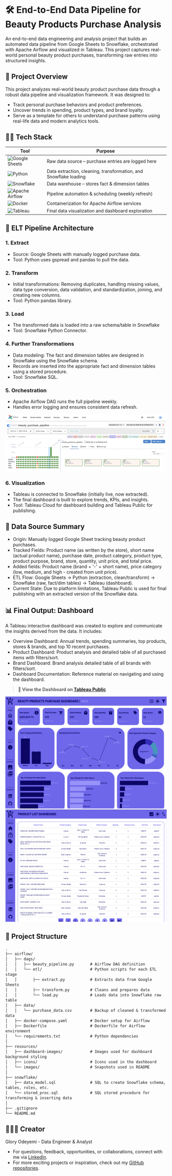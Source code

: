 # 🛠️  End-to-End Data Pipeline for Beauty Products Purchase Analysis
An end-to-end data engineering and analysis project that builds an automated data pipeline from Google Sheets to Snowflake, orchestrated with Apache Airflow and visualized in Tableau. This project captures real-world personal beauty product purchases, transforming raw entries into structured insights.

## 📌 Project Overview
This project analyzes real-world beauty product purchase data through a robust data pipeline and visualization framework. It was designed to:
* Track personal purchase behaviors and product preferences.
* Uncover trends in spending, product types, and brand loyalty.
* Serve as a template for others to understand purchase patterns using real-life data and modern analytics tools.

## 👩‍💻 Tech Stack
| Tool | Purpose |
|------|---------|
| ![Google Sheets](https://img.shields.io/badge/Google%20Sheets-34A853?style=for-the-badge&logo=googlesheets&logoColor=white) | Raw data source – purchase entries are logged here |
| ![Python](https://img.shields.io/badge/Python-3776AB?style=for-the-badge&logo=python&logoColor=white) | Data extraction, cleaning, transformation, and Snowflake loading |
| ![Snowflake](https://img.shields.io/badge/Snowflake-29B5E8?style=for-the-badge&logo=snowflake&logoColor=white) | Data warehouse – stores fact & dimension tables |
| ![Apache Airflow](https://img.shields.io/badge/Airflow-017CEE?style=for-the-badge&logo=apacheairflow&logoColor=white) | Pipeline automation & scheduling (weekly refresh) |
| ![Docker](https://img.shields.io/badge/Docker-2496ED?style=for-the-badge&logo=docker&logoColor=white) | Containerization for Apache Airflow services |
| ![Tableau](https://img.shields.io/badge/Tableau-E97627?style=for-the-badge&logo=tableau&logoColor=white) | Final data visualization and dashboard exploration |

## 🔄 ELT Pipeline Architecture
### 1. Extract
  * Source: Google Sheets with manually logged purchase data.
  * Tool: Python uses gspread and pandas to pull the data.

### 2. Transform
  * Initial transformations: Removing duplicates, handling missing values, data type conversion, data validation, and standardization, joining, and creating new columns.
  * Tool: Python pandas library.

### 3. Load
  * The transformed data is loaded into a raw schema/table in Snowflake
  * Tool: Snowflake Python Connector.

### 4. Further Transformations
  * Data modeling: The fact and dimension tables are designed in Snowflake using the Snowflake schema.
  * Records are inserted into the appropriate fact and dimension tables using a stored procedure.
  * Tool: Snowflake SQL.

### 5. Orchestration
  * Apache Airflow DAG runs the full pipeline weekly.
  * Handles error logging and ensures consistent data refresh.
    
  ![img](https://github.com/gloryodeyemi/Beauty_Purchase_Analysis/blob/main/resources/images/airflow_automation.png)

### 6. Visualization
  * Tableau is connected to Snowflake (initially live, now extracted).
  * The final dashboard is built to explore trends, KPIs, and insights.
  * Tool: Tableau Cloud for dashboard building and Tableau Public for publishing.

## 📑 Data Source Summary
  * Origin: Manually logged Google Sheet tracking beauty product purchases.
  * Tracked Fields: Product name (as written by the store), short name (actual product name), purchase date, product category, product type, product purpose, brand, store, quantity, unit price, and total price.
  * Added fields: Product name (brand + '-' + short name), price category (low, medium, and high - created from unit price).
  * ETL Flow: Google Sheets → Python (extraction, clean/transform) → Snowflake (raw, fact/dim tables) → Tableau (dashboard).
  * Current State: Due to platform limitations, Tableau Public is used for final publishing with an extracted version of the Snowflake data.

## 📊 Final Output: Dashboard
A Tableau interactive dashboard was created to explore and communicate the insights derived from the data. It includes:
  * Overview Dashboard: Annual trends, spending summaries, top products, stores & brands, and top 10 recent purchases.
  * Product Dashboard: Product analysis and detailed table of all purchased items with filters/sort.
  * Brand Dashboard: Brand analysis detailed table of all brands with filters/sort.
  * Dashboard Documentation: Reference material on navigating and using the dashboard.

> **🔗 View the Dashboard on [Tableau Public](https://public.tableau.com/views/BeautyProductsPurchaseDashboard/SummaryDashboard)**

![img](https://github.com/gloryodeyemi/Beauty_Purchase_Analysis/blob/main/resources/images/summary-dashboard.png)
![img](https://github.com/gloryodeyemi/Beauty_Purchase_Analysis/blob/main/resources/images/product-list.png)

## 📁 Project Structure
```
.
├── airflow/
│   ├── dags/
│   │   ├── beauty_pipeline.py       # Airflow DAG definition
│   │   └── etl/                     # Python scripts for each ETL stage
│   │       ├── extract.py           # Extracts data from Google Sheets
│   │       ├── transform.py         # Cleans and prepares data
│   │       └── load.py              # Loads data into Snowflake raw table
│   ├── data/
│   │   └── purchase_data.csv        # Backup of cleaned & transformed data
│   ├── docker-compose.yaml          # Docker setup for Airflow
│   ├── Dockerfile                   # Dockerfile for Airflow environment
│   └── requirements.txt             # Python dependencies
│
├── resources/
│   ├── dashboard-images/            # Images used for dashboard background styling
│   ├── icons/                       # Icons used in the dashboard
│   └── images/                      # Snapshots used in README
│
├── snowflake/
│   ├── data_model.sql               # SQL to create Snowflake schema, tables, roles, etc.
│   └── stored_proc.sql              # SQL stored procedure for transforming & inserting data
│
├── .gitignore
└── README.md
```

## 👩🏽‍💻 Creator
Glory Odeyemi - Data Engineer & Analyst
- For questions, feedback, opportunities, or collaborations, connect with me via [LinkedIn](https://www.linkedin.com/in/glory-odeyemi/).
- For more exciting projects or inspiration, check out my [GitHub repositories](https://github.com/gloryodeyemi).
